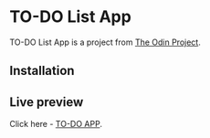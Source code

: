 # TO-DO List App

TO-DO List App is a project from [The Odin Project](https://www.theodinproject.com/).

## Installation



## Live preview

Click here - [TO-DO APP](https://pr3ston1989.github.io/todo-list/).